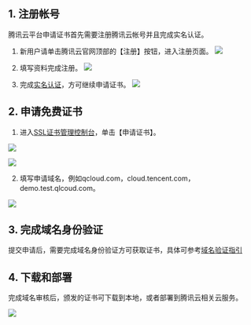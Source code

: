 ## 1. 注册帐号
腾讯云平台申请证书首先需要注册腾讯云帐号并且完成实名认证。

1) 新用户请单击腾讯云官网顶部的【注册】按钮，进入注册页面。
![](https://mc.qcloudimg.com/static/img/cc760f13d5e89b06ff3c48b9aeb66c63/0.png)

2) 填写资料完成注册。
![](https://mc.qcloudimg.com/static/img/663e6b293d35f1d39eff4e3cca1b5ac7/1.png)

3) 完成[实名认证](https://console.cloud.tencent.com/developer/auth)，方可继续申请证书。
![](https://mc.qcloudimg.com/static/img/b4f85ccb5ec8a9eb58040eeacfafc9d6/2.png)

## 2. 申请免费证书

1) 进入[SSL证书管理控制台](https://console.cloud.tencent.com/ssl)，单击【申请证书】。

![](https://mc.qcloudimg.com/static/img/2363dce283c66901c4662f48784661e7/3.png)

![](https://mc.qcloudimg.com/static/img/bcc0734866a5b04a5d14915782bb1412/4.png)

2) 填写申请域名，例如qcloud.com，cloud.tencent.com，demo.test.qlcoud.com。

![](https://mc.qcloudimg.com/static/img/cd4c29b2c97cfa9b250fb42631ed5642/5.png)

## 3. 完成域名身份验证
提交申请后，需要完成域名身份验证方可获取证书，具体可参考[域名验证指引](https://cloud.tencent.com/document/product/400/4142)

## 4. 下载和部署
完成域名审核后，颁发的证书可下载到本地，或者部署到腾讯云相关云服务。

![](https://mc.qcloudimg.com/static/img/ec3b3b9f7bc50e72dbfd254fe20a2e94/6.png)
